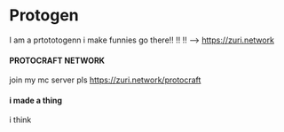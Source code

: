 # Protogen
I am a prtototogenn
i make funnies
go there!! !! !! --> https://zuri.network
#### PROTOCRAFT NETWORK
join my mc server pls
https://zuri.network/protocraft
#### i made a thing
i think

<!---
ZuriProto/ZuriProto is a ✨ special ✨ repository because its `README.md` (this file) appears on your GitHub profile.
You can click the Preview link to take a look at your changes.
--->

